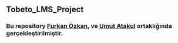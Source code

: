 ## Tobeto_LMS_Project

### Bu repository [Furkan Özkan](https://github.com/furkanozkandev), ve [Umut Atakul](https://github.com/umutatakul) ortaklığında gerçekleştirilmiştir.
